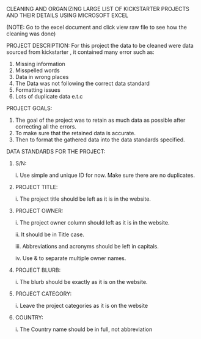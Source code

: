 CLEANING AND ORGANIZING LARGE LIST OF KICKSTARTER PROJECTS AND THEIR DETAILS USING MICROSOFT EXCEL

(NOTE: Go to the excel document and click view raw file to see how the cleaning was done)

PROJECT DESCRIPTION: 
For this project the data to be cleaned were data sourced from kickstarter , it contained many error such as:

1. Missing information
2. Misspelled words
3. Data in wrong places
4. The Data was not following the correct data standard
5. Formatting issues
6. Lots of duplicate data e.t.c


PROJECT GOALS:

1. The goal of the project was to retain as much data as possible after correcting all the errors.
2. To make sure that the retained data is accurate.
3. Then to format the gathered data into the data standards specified.


DATA STANDARDS FOR THE PROJECT:

1. S/N: 

   i. Use simple and unique ID for now. Make sure there are no duplicates.

3. PROJECT TITLE: 

   i. The project title should be left as it is in the website.

5. PROJECT OWNER: 

   i. The project owner column should left as it is in the website.

   ii. It should be in Title case.

   iii. Abbreviations and acronyms should be left in capitals.

   iv. Use & to separate multiple owner names.

7. PROJECT BLURB: 

   i. The blurb should be exactly as it is on the website.

9. PROJECT CATEGORY: 

   i. Leave the project categories as it is on the website

11. COUNTRY:

    i. The Country name should be in full, not abbreviation

